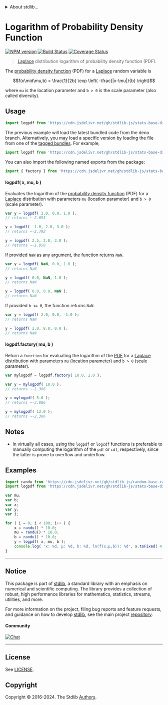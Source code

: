 <!--

@license Apache-2.0

Copyright (c) 2018 The Stdlib Authors.

Licensed under the Apache License, Version 2.0 (the "License");
you may not use this file except in compliance with the License.
You may obtain a copy of the License at

   http://www.apache.org/licenses/LICENSE-2.0

Unless required by applicable law or agreed to in writing, software
distributed under the License is distributed on an "AS IS" BASIS,
WITHOUT WARRANTIES OR CONDITIONS OF ANY KIND, either express or implied.
See the License for the specific language governing permissions and
limitations under the License.

-->


<details>
  <summary>
    About stdlib...
  </summary>
  <p>We believe in a future in which the web is a preferred environment for numerical computation. To help realize this future, we've built stdlib. stdlib is a standard library, with an emphasis on numerical and scientific computation, written in JavaScript (and C) for execution in browsers and in Node.js.</p>
  <p>The library is fully decomposable, being architected in such a way that you can swap out and mix and match APIs and functionality to cater to your exact preferences and use cases.</p>
  <p>When you use stdlib, you can be absolutely certain that you are using the most thorough, rigorous, well-written, studied, documented, tested, measured, and high-quality code out there.</p>
  <p>To join us in bringing numerical computing to the web, get started by checking us out on <a href="https://github.com/stdlib-js/stdlib">GitHub</a>, and please consider <a href="https://opencollective.com/stdlib">financially supporting stdlib</a>. We greatly appreciate your continued support!</p>
</details>

# Logarithm of Probability Density Function

[![NPM version][npm-image]][npm-url] [![Build Status][test-image]][test-url] [![Coverage Status][coverage-image]][coverage-url] <!-- [![dependencies][dependencies-image]][dependencies-url] -->

> [Laplace][laplace-distribution] distribution logarithm of probability density function (PDF).

<section class="intro">

The [probability density function][pdf] (PDF) for a [Laplace][laplace-distribution] random variable is

<!-- <equation class="equation" label="eq:laplace_pdf" align="center" raw="f(x\mid\mu,b) = \frac{1}{2b} \exp \left( -\frac{|x-\mu|}{b} \right)" alt="Probability density function (PDF) for a Laplace distribution."> -->

```math
f(x\mid\mu,b) = \frac{1}{2b} \exp \left( -\frac{|x-\mu|}{b} \right)
```

<!-- <div class="equation" align="center" data-raw-text="f(x\mid\mu,b) = \frac{1}{2b} \exp \left( -\frac{|x-\mu|}{b} \right)" data-equation="eq:laplace_pdf">
    <img src="https://cdn.jsdelivr.net/gh/stdlib-js/stdlib@591cf9d5c3a0cd3c1ceec961e5c49d73a68374cb/lib/node_modules/@stdlib/stats/base/dists/laplace/logpdf/docs/img/equation_laplace_pdf.svg" alt="Probability density function (PDF) for a Laplace distribution.">
    <br>
</div> -->

<!-- </equation> -->

where `mu` is the location parameter and `b > 0` is the scale parameter (also called diversity).

</section>

<!-- /.intro -->



<section class="usage">

## Usage

```javascript
import logpdf from 'https://cdn.jsdelivr.net/gh/stdlib-js/stats-base-dists-laplace-logpdf@deno/mod.js';
```
The previous example will load the latest bundled code from the deno branch. Alternatively, you may load a specific version by loading the file from one of the [tagged bundles](https://github.com/stdlib-js/stats-base-dists-laplace-logpdf/tags). For example,

```javascript
import logpdf from 'https://cdn.jsdelivr.net/gh/stdlib-js/stats-base-dists-laplace-logpdf@v0.2.0-deno/mod.js';
```

You can also import the following named exports from the package:

```javascript
import { factory } from 'https://cdn.jsdelivr.net/gh/stdlib-js/stats-base-dists-laplace-logpdf@deno/mod.js';
```

#### logpdf( x, mu, b )

Evaluates the logarithm of the [probability density function][pdf] (PDF) for a [Laplace][laplace-distribution] distribution with parameters `mu` (location parameter) and `b > 0` (scale parameter).

```javascript
var y = logpdf( 2.0, 0.0, 1.0 );
// returns ~-2.693

y = logpdf( -1.0, 2.0, 3.0 );
// returns ~-2.792

y = logpdf( 2.5, 2.0, 3.0 );
// returns ~-1.958
```

If provided `NaN` as any argument, the function returns `NaN`.

```javascript
var y = logpdf( NaN, 0.0, 1.0 );
// returns NaN

y = logpdf( 0.0, NaN, 1.0 );
// returns NaN

y = logpdf( 0.0, 0.0, NaN );
// returns NaN
```

If provided `b <= 0`, the function returns `NaN`.

```javascript
var y = logpdf( 2.0, 0.0, -1.0 );
// returns NaN

y = logpdf( 2.0, 8.0, 0.0 );
// returns NaN
```

#### logpdf.factory( mu, b )

Return a `function` for evaluating the logarithm of the [PDF][pdf] for a [Laplace][laplace-distribution] distribution with parameters `mu` (location parameter) and `b > 0` (scale parameter).

```javascript
var mylogpdf = logpdf.factory( 10.0, 2.0 );

var y = mylogpdf( 10.0 );
// returns ~-1.386

y = mylogpdf( 5.0 );
// returns ~-3.886

y = mylogpdf( 12.0 );
// returns ~-2.386
```

</section>

<!-- /.usage -->

<section class="notes">

## Notes

-   In virtually all cases, using the `logpdf` or `logcdf` functions is preferable to manually computing the logarithm of the `pdf` or `cdf`, respectively, since the latter is prone to overflow and underflow.

</section>

<!-- /.notes -->

<section class="examples">

## Examples

<!-- eslint no-undef: "error" -->

```javascript
import randu from 'https://cdn.jsdelivr.net/gh/stdlib-js/random-base-randu@deno/mod.js';
import logpdf from 'https://cdn.jsdelivr.net/gh/stdlib-js/stats-base-dists-laplace-logpdf@deno/mod.js';

var mu;
var b;
var x;
var y;
var i;

for ( i = 0; i < 100; i++ ) {
    x = randu() * 10.0;
    mu = randu() * 10.0;
    b = randu() * 10.0;
    y = logpdf( x, mu, b );
    console.log( 'x: %d, µ: %d, b: %d, ln(f(x;µ,b)): %d', x.toFixed( 4 ), mu.toFixed( 4 ), b.toFixed( 4 ), y.toFixed( 4 ) );
}
```

</section>

<!-- /.examples -->

<!-- Section for related `stdlib` packages. Do not manually edit this section, as it is automatically populated. -->

<section class="related">

</section>

<!-- /.related -->

<!-- Section for all links. Make sure to keep an empty line after the `section` element and another before the `/section` close. -->


<section class="main-repo" >

* * *

## Notice

This package is part of [stdlib][stdlib], a standard library with an emphasis on numerical and scientific computing. The library provides a collection of robust, high performance libraries for mathematics, statistics, streams, utilities, and more.

For more information on the project, filing bug reports and feature requests, and guidance on how to develop [stdlib][stdlib], see the main project [repository][stdlib].

#### Community

[![Chat][chat-image]][chat-url]

---

## License

See [LICENSE][stdlib-license].


## Copyright

Copyright &copy; 2016-2024. The Stdlib [Authors][stdlib-authors].

</section>

<!-- /.stdlib -->

<!-- Section for all links. Make sure to keep an empty line after the `section` element and another before the `/section` close. -->

<section class="links">

[npm-image]: http://img.shields.io/npm/v/@stdlib/stats-base-dists-laplace-logpdf.svg
[npm-url]: https://npmjs.org/package/@stdlib/stats-base-dists-laplace-logpdf

[test-image]: https://github.com/stdlib-js/stats-base-dists-laplace-logpdf/actions/workflows/test.yml/badge.svg?branch=v0.2.0
[test-url]: https://github.com/stdlib-js/stats-base-dists-laplace-logpdf/actions/workflows/test.yml?query=branch:v0.2.0

[coverage-image]: https://img.shields.io/codecov/c/github/stdlib-js/stats-base-dists-laplace-logpdf/main.svg
[coverage-url]: https://codecov.io/github/stdlib-js/stats-base-dists-laplace-logpdf?branch=main

<!--

[dependencies-image]: https://img.shields.io/david/stdlib-js/stats-base-dists-laplace-logpdf.svg
[dependencies-url]: https://david-dm.org/stdlib-js/stats-base-dists-laplace-logpdf/main

-->

[chat-image]: https://img.shields.io/gitter/room/stdlib-js/stdlib.svg
[chat-url]: https://app.gitter.im/#/room/#stdlib-js_stdlib:gitter.im

[stdlib]: https://github.com/stdlib-js/stdlib

[stdlib-authors]: https://github.com/stdlib-js/stdlib/graphs/contributors

[umd]: https://github.com/umdjs/umd
[es-module]: https://developer.mozilla.org/en-US/docs/Web/JavaScript/Guide/Modules

[deno-url]: https://github.com/stdlib-js/stats-base-dists-laplace-logpdf/tree/deno
[deno-readme]: https://github.com/stdlib-js/stats-base-dists-laplace-logpdf/blob/deno/README.md
[umd-url]: https://github.com/stdlib-js/stats-base-dists-laplace-logpdf/tree/umd
[umd-readme]: https://github.com/stdlib-js/stats-base-dists-laplace-logpdf/blob/umd/README.md
[esm-url]: https://github.com/stdlib-js/stats-base-dists-laplace-logpdf/tree/esm
[esm-readme]: https://github.com/stdlib-js/stats-base-dists-laplace-logpdf/blob/esm/README.md
[branches-url]: https://github.com/stdlib-js/stats-base-dists-laplace-logpdf/blob/main/branches.md

[stdlib-license]: https://raw.githubusercontent.com/stdlib-js/stats-base-dists-laplace-logpdf/main/LICENSE

[laplace-distribution]: https://en.wikipedia.org/wiki/Laplace_distribution

[pdf]: https://en.wikipedia.org/wiki/Probability_density_function

</section>

<!-- /.links -->
